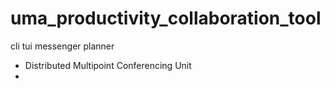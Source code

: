 # uma_productivity_collaboration_tool

cli tui messenger planner

- Distributed Multipoint Conferencing Unit
- 
